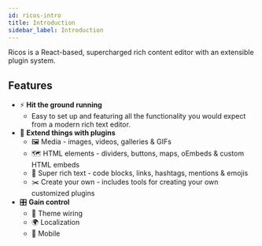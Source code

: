 ```yaml
---
id: ricos-intro
title: Introduction
sidebar_label: Introduction
---
```


Ricos is a React-based, supercharged rich content editor with an extensible plugin system.

## Features

- ⚡️ **Hit the ground running**
  - Easy to set up and featuring all the functionality you would expect from a modern rich text editor.
- 🔌 **Extend things with plugins**
  - 🖼 Media - images, videos, galleries & GIFs
  - 🗺 HTML elements - dividers, buttons, maps, oEmbeds & custom HTML embeds
  - 📝 Super rich text - code blocks, links, hashtags, mentions & emojis
  - ✂️ Create your own - includes tools for creating your own customized plugins
- 🎛 **Gain control**
  - 🧶 Theme wiring
  - 🌍 Localization
  - 📱 Mobile
